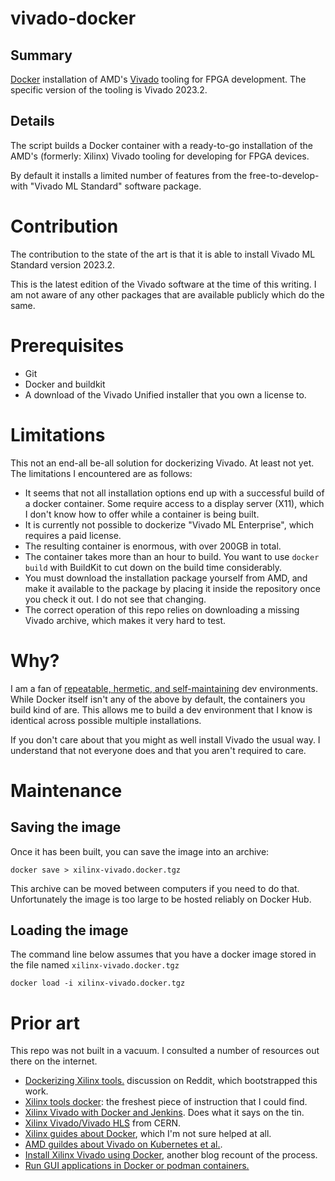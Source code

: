 # vivado-docker

## Summary

[Docker](https://docker.io) installation of AMD's [Vivado][viv] tooling for FPGA
development. The specific version of the tooling is Vivado 2023.2.

[viv]: https://en.wikipedia.org/wiki/Vivado

## Details

The script builds a Docker container with a ready-to-go installation of the
AMD's (formerly: Xilinx) Vivado tooling for developing for FPGA devices.

By default it installs a limited number of features from the
free-to-develop-with "Vivado ML Standard" software package.

# Contribution

The contribution to the state of the art is that it is able to install Vivado
ML Standard version 2023.2.

This is the latest edition of the Vivado software at the time of this writing.
I am not aware of any other packages that are available publicly which do the
same.

# Prerequisites

* Git
* Docker and buildkit
* A download of the Vivado Unified installer that you own a license to.

# Limitations

This not an end-all be-all solution for dockerizing Vivado. At least not yet.
The limitations I encountered are as follows:

* It seems that not all installation options end up with a successful build of
  a docker container. Some require access to a display server (X11), which I
  don't know how to offer while a container is being built.
* It is currently not possible to dockerize "Vivado ML Enterprise", which
  requires a paid license.
* The resulting container is enormous, with over 200GB in total.
* The container takes more than an hour to build. You want to use `docker
  build` with BuildKit to cut down on the build time considerably.
* You must download the installation package yourself from AMD, and make it
  available to the package by placing it inside the repository once you check
  it out. I do not see that changing.
* The correct operation of this repo relies on downloading a missing Vivado
  archive, which makes it very hard to test.

# Why?

I am a fan of [repeatable, hermetic, and self-maintaining][bzl] dev
environments. While Docker itself isn't any of the above by default, the
containers you build kind of are. This allows me to build a dev environment
that I know is identical across possible multiple installations.

If you don't care about that you might as well install Vivado the usual way. I
understand that not everyone does and that you aren't required to care.

# Maintenance

## Saving the image

Once it has been built, you can save the image into an archive:

```
docker save > xilinx-vivado.docker.tgz
```

This archive can be moved between computers if you need to do that.
Unfortunately the image is too large to be hosted reliably on Docker Hub.

## Loading the image

The command line below assumes that you have a docker image stored in the file
named `xilinx-vivado.docker.tgz`

```
docker load -i xilinx-vivado.docker.tgz
```

# Prior art

This repo was not built in a vacuum. I consulted a number of resources out
there on the internet.

* [Dockerizing Xilinx tools.][1] discussion on Reddit, which bootstrapped this
  work.
* [Xilinx tools docker][8]: the freshest piece of instruction that I could find.
* [Xilinx Vivado with Docker and Jenkins][2]. Does what it says on the tin.
* [Xilinx Vivado/Vivado HLS][3] from CERN.
* [Xilinx guides about Docker][4], which I'm not sure helped at all.
* [AMD guildes about Vivado on Kubernetes et al.][5].
* [Install Xilinx Vivado using Docker][6], another blog recount of the process.
* [Run GUI applications in Docker or podman containers.][7]

[1]: https://www.reddit.com/r/FPGA/comments/bk8b3n/dockerizing_xilinx_tools/
[2]: https://www.starwaredesign.com/index.php/blog/64-fpga-meets-devops-xilinx-vivado-and-jenkins-with-docker
[3]: https://github.com/aperloff/vivado-docker
[4]: https://xilinx.github.io/Xilinx_Container_Runtime/docker.html
[5]: https://docs.xilinx.com/r/en-US/Xilinx_Kubernetes_Device_Plugin/1.-Install-Docker
[6]: https://blog.p4ck3t0.de/post/xilinx_docker/
[7]: https://github.com/mviereck/x11docker
[8]: https://github.com/esnet/xilinx-tools-docker/tree/main
[bzl]: https://www.hdlfactory.com/tags/bazel/

